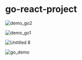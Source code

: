 # go-react-project

![demo_go2](https://github.com/educalok/go-react-project/assets/51509303/0536c747-3e70-4dd1-ab48-a032e60691a0)

![demo_go1](https://github.com/educalok/go-react-project/assets/51509303/29aaf6b7-b2d2-4632-8a30-c4bfbfdc3049)

![Untitled 8](https://github.com/educalok/go-react-project/assets/51509303/c3f3fbc9-a750-4d44-a131-df2409cee046)

![go_demo](https://github.com/educalok/go-react-project/assets/51509303/a6062867-5179-46fc-91c6-9f5710bb186d)
